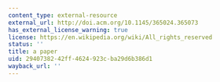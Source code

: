 ```yaml
---
content_type: external-resource
external_url: http://doi.acm.org/10.1145/365024.365073
has_external_license_warning: true
license: https://en.wikipedia.org/wiki/All_rights_reserved
status: ''
title: a paper
uid: 29407382-42ff-4624-923c-ba29d6b386d1
wayback_url: ''
---
```

